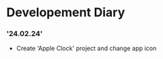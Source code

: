 Developement Diary
==================

### '24.02.24'
* Create 'Apple Clock' project and change app icon
